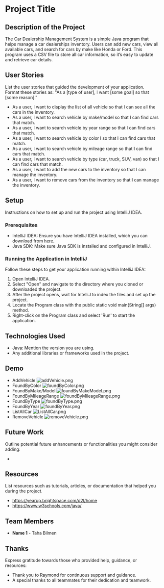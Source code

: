 # Project Title

## Description of the Project

The Car Dealership Management System is a simple Java program that helps manage a car dealerships inventory.
Users can add new cars, view all available cars, and search for cars by make like Honda or Ford.
This program uses a CSV file to store all car information, so it’s easy to update and retrieve car details.


## User Stories

List the user stories that guided the development of your application. Format these stories as: "As a [type of user], I want [some goal] so that [some reason]."

- As a user, I want to display the list of all vehicle so that I can see all the cars in the inventory.
- As a user, I want to search vehicle by make/model so that I can find cars that match.
- As a user, I want to search vehicle by year range so that I can find cars that match.
- As a user, I want to search vehicle by color l so that I can find cars that match.
- As a user, I want to search vehicle by mileage range so that I can find cars that match.
- As a user, I want to search vehicle by type (car, truck, SUV, van) so that I can find cars that match.
- As a user, I want to add the new cars to the inventory so that I can manage the inventory.
- As a user, I want to remove cars from the inventory so that I can manage the inventory.


## Setup

Instructions on how to set up and run the project using IntelliJ IDEA.

### Prerequisites

- IntelliJ IDEA: Ensure you have IntelliJ IDEA installed, which you can download from [here](https://www.jetbrains.com/idea/download/).
- Java SDK: Make sure Java SDK is installed and configured in IntelliJ.

### Running the Application in IntelliJ

Follow these steps to get your application running within IntelliJ IDEA:

1. Open IntelliJ IDEA.
2. Select "Open" and navigate to the directory where you cloned or downloaded the project.
3. After the project opens, wait for IntelliJ to index the files and set up the project.
4. Locate the Program class with the public static void main(String[] args) method.
5. Right-click on the Program class and select 'Run' to start the application.

## Technologies Used

- Java: Mention the version you are using.
- Any additional libraries or frameworks used in the project.

## Demo

- AddVehicle ![addVehicle.png](imgs/addVehicle.png)
- FoundByColor ![foundByColor.png](imgs/foundByColor.png)
- FoundByMake/Model ![foundByMakeModel.png](imgs/foundByMakeModel.png)
- FoundByMileageRange ![foundByMileageRange.png](imgs/foundByMileageRange.png)
- FoundByType ![foundByType.png](imgs/foundByType.png)
- FoundByYear ![foundByYear.png](imgs/foundByYear.png)
- ListAllCar ![ListAllCar.png](imgs/ListAllCar.png)
- RemoveVehicle ![removeVehicle.png](imgs/removeVehicle.png)

## Future Work

Outline potential future enhancements or functionalities you might consider adding:

-

## Resources

List resources such as tutorials, articles, or documentation that helped you during the project.

- https://yearup.brightspace.com/d2l/home
- https://www.w3schools.com/java/

## Team Members

- **Name 1** - Taha Bilmen

## Thanks

Express gratitude towards those who provided help, guidance, or resources:

- Thank you to Raymond for continuous support and guidance.
- A special thanks to all teammates for their dedication and teamwork.